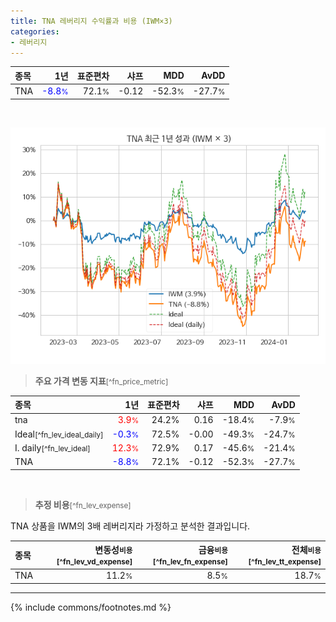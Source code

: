 ```yaml
---
title: TNA 레버리지 수익률과 비용 (IWM×3)
categories:
- 레버리지
---
```


| **종목** | **1년** | **표준편차** | **샤프** | **MDD** | **AvDD** |
| :------------ | ------: | -----------: | -------: | ------: | -------: |
| TNA | <span style="color: blue">-8.8<small>%</small></span> | 72.1<small>%</small> | -0.12 | -52.3<small>%</small> | -27.7<small>%</small> |

<!-- more -->

<br>

![TNA](/lev/images/tna.png)

> **주요 가격 변동 지표**<small>[^fn_price_metric]</small>


| **종목** | **1년** | **표준편차** | **샤프** | **MDD** | **AvDD** |
| :------------ | ------: | -----------: | -------: | ------: | -------: |
| tna | <span style="color: red">3.9<small>%</small></span> | 24.2% | 0.16 | -18.4<small>%</small> | -7.9<small>%</small> |
| Ideal<small>[^fn_lev_ideal_daily]</small> | <span style="color: blue">-0.3<small>%</small></span> | 72.5% | -0.00 | -49.3<small>%</small> | -24.7<small>%</small> |
| I. daily<small>[^fn_lev_ideal]</small> | <span style="color: red">12.3<small>%</small></span> | 72.9% | 0.17 | -45.6<small>%</small> | -21.4<small>%</small> |
| TNA | <span style="color: blue">-8.8<small>%</small></span> | 72.1% | -0.12 | -52.3<small>%</small> | -27.7<small>%</small> |

<br>

> **추정 비용**<small>[^fn_lev_expense]</small><a id="expense"></a>

TNA 상품을 IWM의 3배 레버리지라 가정하고 분석한 결과입니다.

| **종목** | **변동성<small>비용</small>**<small>[^fn_lev_vd_expense]</small> | **금융<small>비용</small>**<small>[^fn_lev_fn_expense]</small> | **전체<small>비용</small>**<small>[^fn_lev_tt_expense]</small> |
| :------------ | ------: | -----------: | -------: |
| TNA | 11.2<small>%</small> | 8.5<small>%</small> | 18.7<small>%</small> |

---
{% include commons/footnotes.md %}